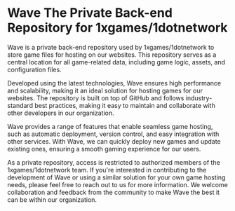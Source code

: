 # Wave The Private Back-end Repository for 1xgames/1dotnetwork
Wave is a private back-end repository used by 1xgames/1dotnetwork to store game files for hosting on our websites. This repository serves as a central location for all game-related data, including game logic, assets, and configuration files.

Developed using the latest technologies, Wave ensures high performance and scalability, making it an ideal solution for hosting games for our websites. The repository is built on top of GitHub and follows industry-standard best practices, making it easy to maintain and collaborate with other developers in our organization.

Wave provides a range of features that enable seamless game hosting, such as automatic deployment, version control, and easy integration with other services. With Wave, we can quickly deploy new games and update existing ones, ensuring a smooth gaming experience for our users.

As a private repository, access is restricted to authorized members of the 1xgames/1dotnetwork team. If you're interested in contributing to the development of Wave or using a similar solution for your own game hosting needs, please feel free to reach out to us for more information. We welcome collaboration and feedback from the community to make Wave the best it can be within our organization.
